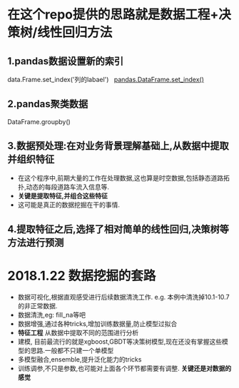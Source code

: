 
# 在这个repo提供的思路就是数据工程+决策树/线性回归方法

## 1.pandas数据设置新的索引  
data.Frame.set_index('列的labael')  
[pandas.DataFrame.set_index()](https://pandas.pydata.org/pandas-docs/stable/generated/pandas.DataFrame.set_index.html)

## 2.pandas聚类数据
DataFrame.groupby()

## 3.数据预处理:在对业务背景理解基础上,从数据中提取并组织特征  
* 在这个程序中,前期大量的工作在处理数据,这也算是时空数据,包括静态道路拓扑,动态的每段道路车流入信息等.      
* __关键是提取特征,并组合这些特征__
* 这可能是真正的数据挖掘在干的事情.

## 4.提取特征之后,选择了相对简单的线性回归,决策树等方法进行预测  
 

# 2018.1.22 数据挖掘的套路
* 数据可视化,根据直观感受进行后续数据清洗工作. e.g. 本例中清洗掉10.1-10.7的非正常数据. 
* 数据清洗,eg: fill_na等吧
* 数据增强,通过各种tricks,增加训练数据量,防止模型过拟合
* __特征工程__ 从数据中提取不同的范围进行分析
* 建模, 目前最流行的就是xgboost,GBDT等决策树模型,现在还没有掌握这些模型的思路.一般都不只建一个单模型
* 多模型融合,ensemble,提升泛化能力的tricks
* 训练调参,不只是参数,也可能对上面各个环节都需要有调整.
__关键还是对数据的感觉__



